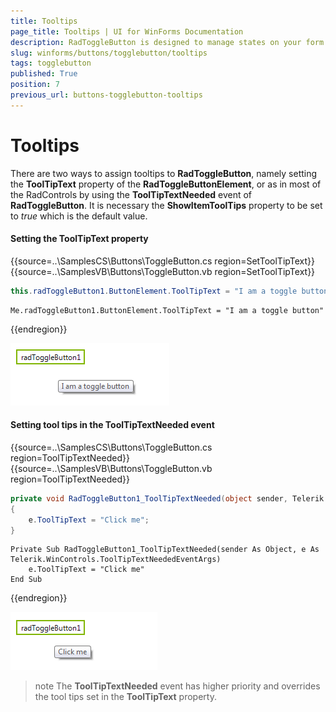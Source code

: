 ```yaml
---
title: Tooltips
page_title: Tooltips | UI for WinForms Documentation
description: RadToggleButton is designed to manage states on your form. It shares many features with the RadCheckBox, but provides a different visual effect than the standard check mark. 
slug: winforms/buttons/togglebutton/tooltips
tags: togglebutton
published: True
position: 7
previous_url: buttons-togglebutton-tooltips
---
```


# Tooltips

There are two ways to assign tooltips to __RadToggleButton__, namely setting the __ToolTipText__ property of the __RadToggleButtonElement__, or as in most of the RadControls by using the __ToolTipTextNeeded__ event of __RadToggleButton__. It is necessary the __ShowItemToolTips__ property to be set to *true* which is the default value.

#### Setting the ToolTipText property

{{source=..\SamplesCS\Buttons\ToggleButton.cs region=SetToolTipText}} 
{{source=..\SamplesVB\Buttons\ToggleButton.vb region=SetToolTipText}}

````C#
this.radToggleButton1.ButtonElement.ToolTipText = "I am a toggle button";

````
````VB.NET
Me.radToggleButton1.ButtonElement.ToolTipText = "I am a toggle button"

````

{{endregion}} 

![buttons-togglebutton-tooltips 001](images/buttons-togglebutton-tooltips001.png)

#### Setting tool tips in the ToolTipTextNeeded event

{{source=..\SamplesCS\Buttons\ToggleButton.cs region=ToolTipTextNeeded}} 
{{source=..\SamplesVB\Buttons\ToggleButton.vb region=ToolTipTextNeeded}}

````C#
private void RadToggleButton1_ToolTipTextNeeded(object sender, Telerik.WinControls.ToolTipTextNeededEventArgs e)
{
    e.ToolTipText = "Click me";
}

````
````VB.NET
Private Sub RadToggleButton1_ToolTipTextNeeded(sender As Object, e As Telerik.WinControls.ToolTipTextNeededEventArgs)
    e.ToolTipText = "Click me"
End Sub

````

{{endregion}} 

![buttons-togglebutton-tooltips 002](images/buttons-togglebutton-tooltips002.png)

>note The __ToolTipTextNeeded__ event has higher priority and overrides the tool tips set in  the __ToolTipText__ property.

 